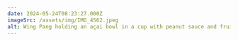 ```yaml
---
date: 2024-05-24T08:23:27.000Z
imageSrc: /assets/img/IMG_4562.jpeg
alt: Wing Pang holding an açai bowl in a cup with peanut sauce and fruits.
---
```


